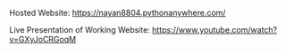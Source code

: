 Hosted Website: https://nayan8804.pythonanywhere.com/

Live Presentation of Working Website: https://www.youtube.com/watch?v=GXyJoCRGoqM
